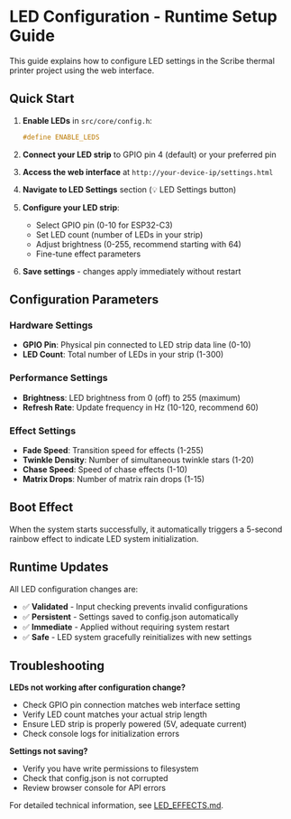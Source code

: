 # LED Configuration - Runtime Setup Guide

This guide explains how to configure LED settings in the Scribe thermal printer project using the web interface.

## Quick Start

1. **Enable LEDs** in `src/core/config.h`:
   ```cpp
   #define ENABLE_LEDS
   ```

2. **Connect your LED strip** to GPIO pin 4 (default) or your preferred pin

3. **Access the web interface** at `http://your-device-ip/settings.html`

4. **Navigate to LED Settings** section (💡 LED Settings button)

5. **Configure your LED strip**:
   - Select GPIO pin (0-10 for ESP32-C3)
   - Set LED count (number of LEDs in your strip)
   - Adjust brightness (0-255, recommend starting with 64)
   - Fine-tune effect parameters

6. **Save settings** - changes apply immediately without restart

## Configuration Parameters

### Hardware Settings
- **GPIO Pin**: Physical pin connected to LED strip data line (0-10)
- **LED Count**: Total number of LEDs in your strip (1-300)

### Performance Settings  
- **Brightness**: LED brightness from 0 (off) to 255 (maximum)
- **Refresh Rate**: Update frequency in Hz (10-120, recommend 60)

### Effect Settings
- **Fade Speed**: Transition speed for effects (1-255)
- **Twinkle Density**: Number of simultaneous twinkle stars (1-20)
- **Chase Speed**: Speed of chase effects (1-10)
- **Matrix Drops**: Number of matrix rain drops (1-15)

## Boot Effect

When the system starts successfully, it automatically triggers a 5-second rainbow effect to indicate LED system initialization.

## Runtime Updates

All LED configuration changes are:
- ✅ **Validated** - Input checking prevents invalid configurations
- ✅ **Persistent** - Settings saved to config.json automatically  
- ✅ **Immediate** - Applied without requiring system restart
- ✅ **Safe** - LED system gracefully reinitializes with new settings

## Troubleshooting

**LEDs not working after configuration change?**
- Check GPIO pin connection matches web interface setting
- Verify LED count matches your actual strip length
- Ensure LED strip is properly powered (5V, adequate current)
- Check console logs for initialization errors

**Settings not saving?**
- Verify you have write permissions to filesystem
- Check that config.json is not corrupted
- Review browser console for API errors

For detailed technical information, see [LED_EFFECTS.md](LED_EFFECTS.md).